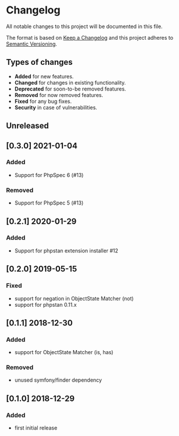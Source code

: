 # Changelog
All notable changes to this project will be documented in this file.

The format is based on [Keep a Changelog](http://keepachangelog.com/en/1.0.0/)
and this project adheres to [Semantic Versioning](http://semver.org/spec/v2.0.0.html).

## Types of changes
 * **Added** for new features.
 * **Changed** for changes in existing functionality.
 * **Deprecated** for soon-to-be removed features.
 * **Removed** for now removed features.
 * **Fixed** for any bug fixes.
 * **Security** in case of vulnerabilities.

## Unreleased

## [0.3.0] 2021-01-04
### Added
 * Support for PhpSpec 6 (#13)

### Removed
 * Support for PhpSpec 5 (#13)

## [0.2.1] 2020-01-29
### Added
 * Support for phpstan extension installer #12

## [0.2.0] 2019-05-15
### Fixed
 * support for negation in ObjectState Matcher (not)
 * support for phpstan 0.11.x
 
## [0.1.1] 2018-12-30
### Added
 * support for ObjectState Matcher (is, has)
 
### Removed
 * unused symfony/finder dependency
 
 
## [0.1.0] 2018-12-29
### Added
 * first initial release
